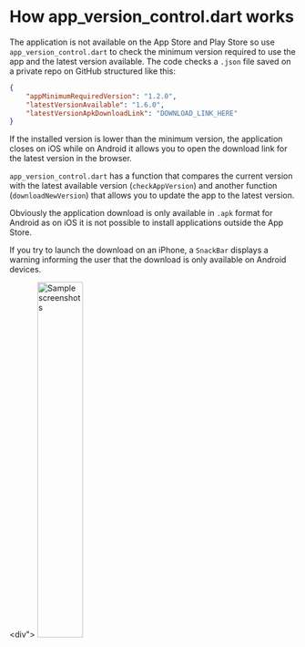 # How app_version_control.dart works

The application is not available on the App Store and Play Store so use ```app_version_control.dart``` to check the minimum version required to use the app and the latest version available.
The code checks a ```.json``` file saved on a private repo on GitHub structured like this:

```json
{
    "appMinimumRequiredVersion": "1.2.0",
    "latestVersionAvailable": "1.6.0",
    "latestVersionApkDownloadLink": "DOWNLOAD_LINK_HERE"
}
```

If the installed version is lower than the minimum version, the application closes on iOS while on Android it allows you to open the download link for the latest version in the browser.

```app_version_control.dart``` has a function that compares the current version with the latest available version (```checkAppVersion```) and another function (```downloadNewVersion```) that allows you to update the app to the latest version.

Obviously the application download is only available in ```.apk``` format for Android as on iOS it is not possible to install applications outside the App Store.

If you try to launch the download on an iPhone, a ```SnackBar``` displays a warning informing the user that the download is only available on Android devices.

<div">
    <img src="./sample-screenshot/alert-sample.png" alt="Sample screenshots" width="40%">
</div>